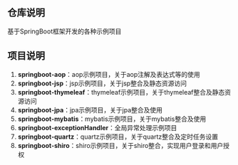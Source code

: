 ## 仓库说明
基于SpringBoot框架开发的各种示例项目

## 项目说明
1. **springboot-aop**：aop示例项目，关于aop注解及表达式等的使用
2. **springboot-jsp**：jsp示例项目，关于jsp整合及静态资源访问
3. **springboot-thymeleaf**：thymeleaf示例项目，关于thymeleaf整合及静态资源访问
4. **springboot-jpa**：jpa示例项目，关于jpa整合及使用
5. **springboot-mybatis**：mybatis示例项目，关于mybatis整合及使用
6. **springboot-exceptionHandler**：全局异常处理示例项目
7. **springboot-quartz**：quartz示例项目，关于quartz整合及定时任务设置
8. **springboot-shiro**：shiro示例项目，关于shiro整合，实现用户登录和用户授权

